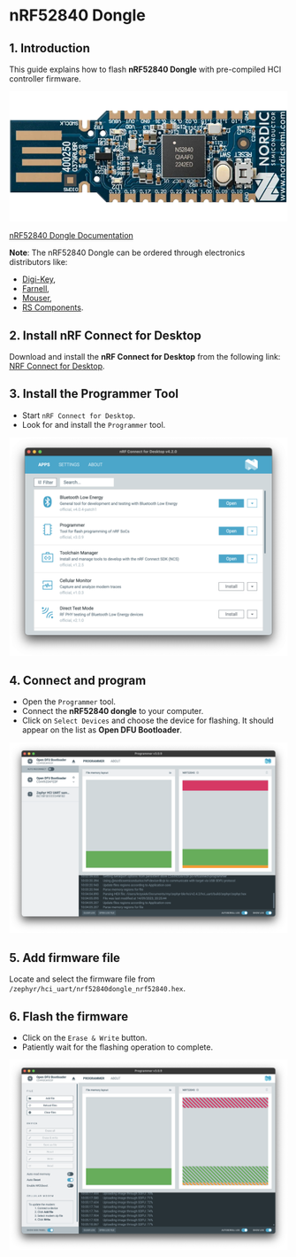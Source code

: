 # nRF52840 Dongle

## 1. Introduction

This guide explains how to flash **nRF52840 Dongle** with pre-compiled HCI controller firmware.

![nRF52840 Dongle Image](./imgs/nrf52840-dongle.png)

[nRF52840 Dongle Documentation](https://www.nordicsemi.com/Products/Development-hardware/nrf52840-dongle)

**Note**: The nRF52840 Dongle can be ordered through electronics distributors like:

- [Digi-Key](https://www.digikey.com/),
- [Farnell](https://www.farnell.com/),
- [Mouser](https://www.mouser.com/),
- [RS Components](https://www.rs-online.com/).

## 2. Install nRF Connect for Desktop

Download and install the **nRF Connect for Desktop** from the following link: [NRF Connect for Desktop](https://www.nordicsemi.com/Products/Development-tools/nRF-Connect-for-Desktop/Download?lang=en#infotabs).

## 3. Install the Programmer Tool

- Start `nRF Connect for Desktop`.
- Look for and install the `Programmer` tool.

![nRF Connect for Desktop](imgs/nrf-connect.png)

## 4. Connect and program

- Open the `Programmer` tool.
- Connect the **nRF52840 dongle** to your computer.
- Click on `Select Devices` and choose the device for flashing. It should appear on the list as **Open DFU Bootloader**.

![Programmer Tool Image](imgs/nrf-select-device.png)

## 5. Add firmware file

Locate and select the firmware file from `/zephyr/hci_uart/nrf52840dongle_nrf52840.hex`.

## 6. Flash the firmware

- Click on the `Erase & Write` button.
- Patiently wait for the flashing operation to complete.

![Programmer Tool Image](imgs/nrf-flash.png)
